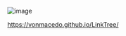    ![image](https://user-images.githubusercontent.com/112831848/190651517-0f65981a-7fdd-4bdf-8dc8-5d9ec7337c6a.png)
   
   https://vonmacedo.github.io/LinkTree/
   
   
